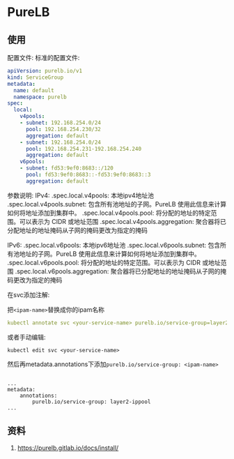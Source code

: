 # PureLB

## 使用

配置文件:
标准的配置文件:

```yaml
apiVersion: purelb.io/v1
kind: ServiceGroup
metadata:
  name: default
  namespace: purelb
spec:
  local:
    v4pools:
    - subnet: 192.168.254.0/24
      pool: 192.168.254.230/32
      aggregation: default
    - subnet: 192.168.254.0/24
      pool: 192.168.254.231-192.168.254.240
      aggregation: default
    v6pools:
    - subnet: fd53:9ef0:8683::/120
      pool: fd53:9ef0:8683::-fd53:9ef0:8683::3
      aggregation: default
```

参数说明:
IPv4:
.spec.local.v4pools: 本地ipv4地址池
.spec.local.v4pools.subnet: 包含所有池地址的子网。PureLB 使用此信息来计算如何将地址添加到集群中。
.spec.local.v4pools.pool: 将分配的地址的特定范围。可以表示为 CIDR 或地址范围
.spec.local.v4pools.aggregation: 聚合器将已分配地址的地址掩码从子网的掩码更改为指定的掩码

IPv6:
.spec.local.v6pools: 本地ipv6地址池
.spec.local.v6pools.subnet: 包含所有池地址的子网。PureLB 使用此信息来计算如何将地址添加到集群中。
.spec.local.v6pools.pool: 将分配的地址的特定范围。可以表示为 CIDR 或地址范围
.spec.local.v6pools.aggregation: 聚合器将已分配地址的地址掩码从子网的掩码更改为指定的掩码

在svc添加注解:

把`<ipam-name>`替换成你的ipam名称

```yaml
kubectl annotate svc <your-service-name> purelb.io/service-group=layer2-ippool
```

或者手动编辑:

```shell
kubectl edit svc <your-service-name>
```

然后再metadata.annotations下添加`purelb.io/service-group: <ipam-name>`

```

...
metadata:
    annotations:
        purelb.io/service-group: layer2-ippool
...
```

## 资料

1. https://purelb.gitlab.io/docs/install/
